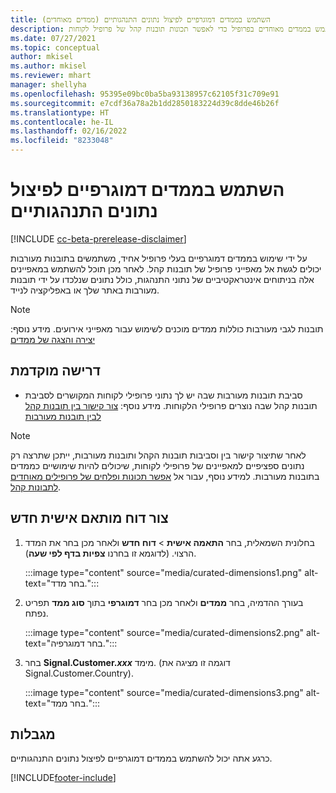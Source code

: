 ```yaml
---
title: השתמש בממדים דמוגרפיים לפיצול נתונים התנהגותיים (ממדים מאוחדים)
description: השתמש בממדים מאוחדים בפרופיל כדי לאפשר תכונות תובנות קהל של פרופיל לקוחות.
ms.date: 07/27/2021
ms.topic: conceptual
author: mkisel
ms.author: mkisel
ms.reviewer: mhart
manager: shellyha
ms.openlocfilehash: 95395e09bc0ba5ba93138957c62105f31c709e91
ms.sourcegitcommit: e7cdf36a78a2b1dd2850183224d39c8dde46b26f
ms.translationtype: HT
ms.contentlocale: he-IL
ms.lasthandoff: 02/16/2022
ms.locfileid: "8233048"
---
```

# <a name="use-demographic-dimensions-for-splitting-behavioral-data"></a>השתמש בממדים דמוגרפיים לפיצול נתונים התנהגותיים

[!INCLUDE [cc-beta-prerelease-disclaimer](includes/cc-beta-prerelease-disclaimer.md)]

על ידי שימוש בממדים דמוגרפיים בעלי פרופיל אחיד, משתמשים בתובנות מעורבות יכולים לגשת אל מאפייני פרופיל של תובנות קהל. לאחר מכן תוכל להשתמש במאפיינים אלה בניתוחים אינטראקטיביים של נתוני התנהגות, כולל נתונים שנלכדו על ידי תובנות מעורבות באתר שלך או באפליקציה לנייד.

>[!NOTE]
> תובנות לגבי מעורבות כוללות ממדים מוכנים לשימוש עבור מאפייני אירועים. מידע נוסף: [יצירה והצגה של ממדים](dimensions.md)

## <a name="prerequisite"></a>דרישה מוקדמת

- סביבת תובנות מעורבות שבה יש לך נתוני פרופילי לקוחות המקושרים לסביבת תובנות קהל שבה נוצרים פרופילי הלקוחות. מידע נוסף: [צור קישור בין תובנות קהל לבין תובנות מעורבות](integrate-audience-insights-engagement-insights.md)

> [!NOTE]
> לאחר שתיצור קישור בין וסביבות תובנות הקהל ותובנות מעורבות, ייתכן שתרצה רק נתונים ספציפיים למאפיינים של פרופילי לקוחות, שיכולים להיות שימושיים כממדים בתובנות מעורבות. למידע נוסף, עבור אל [אפשר תכונות ופלחים של פרופילים מאוחדים לתבונות קהל](integrate-audience-insights-engagement-insights.md#enable-audience-insights-unified-profiles-attributes-and-segments).

## <a name="create-a-new-custom-report"></a>צור דוח מותאם אישית חדש

1. בחלונית השמאלית, בחר **התאמה אישית** > **דוח חדש** ולאחר מכן בחר את המדד הרצוי. (לדוגמא זו בחרנו **צפיות בדף לפי שעה**).

    :::image type="content" source="media/curated-dimensions1.png" alt-text="בחר מדד.":::

2. בעורך ההדמיה, בחר **ממדים** ולאחר מכן בחר **דמוגרפי** בתוך **סוג ממד** תפריט נפתח.

    :::image type="content" source="media/curated-dimensions2.png" alt-text="בחר דמוגרפיה.":::

3. בחר **Signal.Customer.*xxx*** מימד. (דוגמה זו מציגה את Signal.Customer.Country).

    :::image type="content" source="media/curated-dimensions3.png" alt-text="בחר ממד.":::
  
## <a name="limitations"></a>מגבלות

כרגע אתה יכול להשתמש בממדים דמוגרפיים לפיצול נתונים התנהגותיים.


[!INCLUDE[footer-include](../includes/footer-banner.md)]
